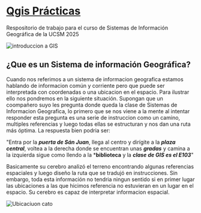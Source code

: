 # <ins>Qgis Prácticas<ins>
Respositorio de trabajo para el curso de Sistemas de Información Geográfica de la UCSM 2025

![introduccion a GIS](https://github.com/RealGuyab/Qgis/blob/main/imagenes/geographic-information-system-vector.jpg)

## ¿Que es un Sistema de información Geográfica?
Cuando nos referimos a un sistema de informacion geografica estamos hablando de informacion común y corriente pero que puede ser interpretada con coordenadas o una ubicacion en el espacio. Para ilustrar ello nos pondremos en la siguiente situación. 
Supongan que un coompañero suyo les pregunta donde queda la clase de Sistemas de Informacion Geografica, lo primero que se nos viene a la mente al intentar responder esta pregunta es una serie de instruccion como un camino, multiples referencias y luego
todas ellas se estructuran y nos dan una ruta más óptima. La respuesta bien podria ser: 

"Entra por la ***puerta de Sán Juan***, llega al centro y dirígite a la ***plaza central***, voltea a la derecha donde se encuentran unas ***gradas*** y camina a la izquierda sigue como llendo a la ***biblioteca** y la ***clase de GIS es el E103***" 

Basicamente su cerebro analizó el terreno encontrando algunas referencias espaciales y luego diseño la ruta que se tradujó en instrucciones. Sin embargo, toda esta información no tendria ningun sentido si en primer lugar las ubicaciones a las que hicimos referencia no estuvieran en un lugar en el espacio. Su cerebro es capaz de interpretar informacion espacial.

![Ubicaciuon cato](https://github.com/RealGuyab/Qgis/blob/main/imagenes/ubicacion_cato.png)





